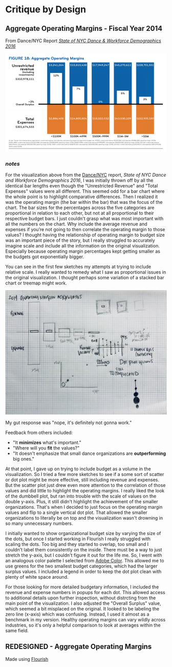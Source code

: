 # Critique by Design

## Aggregate Operating Margins - Fiscal Year 2014
From Dance/NYC Report [*State of NYC Dance & Workforce Demographics 2016*](https://culturaldata.org/media/1452/state-of-nyc-dance-and-workforce-demographics-online-version.pdf)

![](AboutMePics/OMscreenshot.png)

### *notes*
For the visualization above from the [Dance/NYC](https://culturaldata.org/media/1452/state-of-nyc-dance-and-workforce-demographics-online-version.pdf) report, *State of NYC Dance and Workforce Demographics 2016*, I was initially thrown off by all the identical bar lengths even though the "Unrestricted Revenue" and "Total Expenses" values were all different. This seemed odd for a bar chart where the whole point is to highlight comparative differences. Then I realized it was the operating margin (the bar within the bar) that was the focus of the chart. The bar sizes for the percentages across the five categories are proportional in relation to each other, but not at all proportional to their respective budget bars. I just couldn't grasp what was most important with all the numbers on the chart. Why include the average revenue and expenses if you’re not going to then correlate the operating margin to those values? I thought having the relationship of operating margin to budget size was an important piece of the story, but I really struggled to accurately imagine scale and include all the information on the original visualization. Especially because operating margin percentages kept getting smaller as the budgets got exponentially bigger. 

You can see in the first few sketches my attempts at trying to include relative scale. I really wanted to remedy what I saw as proportional issues in the original visualization. I thought perhaps some variation of a stacked bar chart or treemap might work.

![](AboutMePics/Sketch_3:4.JPG)

My gut response was "nope, it's definitely not gonna work."

Feedback from others included:
* "It **minimizes** what's important."
* "Where will you **fit** the values?"
* "It doesn't emphasize that small dance organizations are **outperforming** big ones."

At that point, I gave up on trying to include budget as a volume in the visualization. So I tried a few more sketches to see if a some sort of scatter or dot plot might be more effective, still including revenue and expenses. But the scatter plot just drew even more attention to the correlation of those values and did little to highlight the operating margins. I really liked the look of the dumbbell plot, but ran into trouble with the scale of values on the double y-axis. Plus, it still didn't highlight the achievement of the smaller organizations. That's when I decided to just focus on the operating margin values and flip to a single vertical dot plot. That allowed the smaller organizations to literally be on top and the visualization wasn't drowning in so many unnecessary numbers. 

I initially wanted to show organizational budget size by varying the size of the dots, but once I started working in Flourish I really struggled with scaling the dots. Too big and they started to overlap, too small and I couldn't label them consistently on the inside. There must be a way to just stretch the y-axis, but I couldn't figure it out for the life me. So, I went with an analogous color palette I selected from [Adobe Color](https://color.adobe.com/create/color-wheel). This allowed me to use greens for the two smallest budget categories, which had the larger surplus values. I included a legend in order to keep the dot plot clean with plenty of white space around. 

For those looking for more detailed budgetary information, I included the revenue and expense numbers in popups for each dot. This allowed access to additional details upon further inspection, without distrcting from the main point of the visualization. I also adjusted the "Overall Surplus" value, which seemed a bit misplaced on the original. It looked to be labeling the zero line (x-axis) which was confusing. Instead, I used it almost as a benchmark in my version. Healthy operating margins can vary wildly across industries, so it's only a helpful comparison to look at averages within the same field.

## REDESIGNED - Aggregate Operating Margins
Made using [Flourish](https://flourish.studio/)

<div class="flourish-embed flourish-scatter" data-src="visualisation/4384351"><script src="https://public.flourish.studio/resources/embed.js"></script></div>
